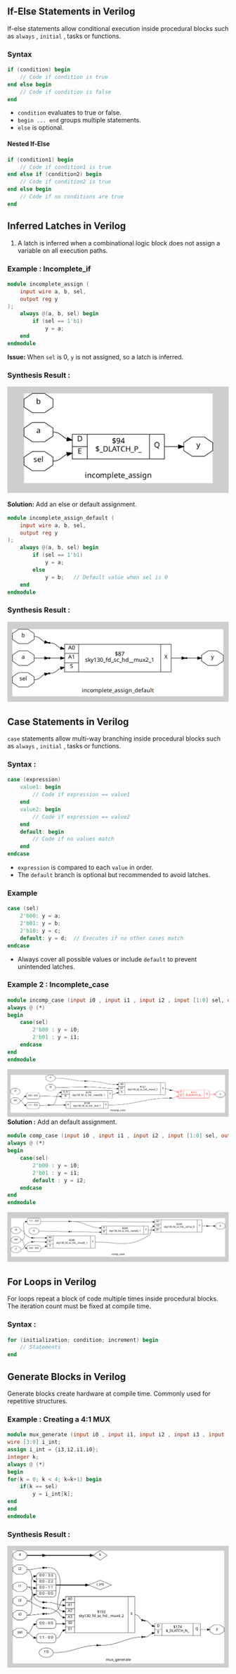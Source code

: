 ## If-Else Statements in Verilog

If-else statements allow conditional execution inside procedural blocks such as `always` ,  `initial` , tasks or functions.

### Syntax

```verilog
if (condition) begin
    // Code if condition is true
end else begin
    // Code if condition is false
end
```

- `condition` evaluates to true or false.
- `begin ... end` groups multiple statements.
- `else` is optional.

#### Nested If-Else

```verilog
if (condition1) begin
    // Code if condition1 is true
end else if (condition2) begin
    // Code if condition2 is true
end else begin
    // Code if no conditions are true
end
```

## Inferred Latches in Verilog

1. A latch is inferred when a combinational logic block does not assign a variable on all execution paths.

### Example : Incomplete_if

```verilog
module incomplete_assign (
    input wire a, b, sel,
    output reg y
);
    always @(a, b, sel) begin
        if (sel == 1'b1)
            y = a;  
    end
endmodule
```

**Issue:** When `sel` is 0, `y` is not assigned, so a latch is inferred.

### Synthesis Result :
![](incomplete_assign..png)

**Solution:** Add an else or default assignment.

```verilog
module incomplete_assign_default (
    input wire a, b, sel,
    output reg y
);
    always @(a, b, sel) begin
        if (sel == 1'b1)
            y = a;  
        else
            y = b;   // Default value when sel is 0
    end
endmodule

```
### Synthesis Result :
![](incomplete_assign_default.png)


## Case Statements in Verilog

`case` statements allow multi-way branching inside procedural blocks such as `always` ,  `initial` , tasks  or functions.

### Syntax :

```verilog
case (expression)
    value1: begin
        // Code if expression == value1
    end
    value2: begin
        // Code if expression == value2
    end
    default: begin
        // Code if no values match
    end
endcase
```

* `expression` is compared to each `value` in order.
* The `default` branch is optional but recommended to avoid latches.

### Example

```verilog
case (sel)
    2'b00: y = a;
    2'b01: y = b;
    2'b10: y = c;
    default: y = d;  // Executes if no other cases match
endcase
```


* Always cover all possible values or include `default` to prevent unintended latches.


### Example 2 : Incomplete_case
```verilog
module incomp_case (input i0 , input i1 , input i2 , input [1:0] sel, output reg y);
always @ (*)
begin
	case(sel)
		2'b00 : y = i0;
		2'b01 : y = i1;
	endcase
end
endmodule
```
![](incomplete_case.png)
**Solution :** Add an default assignment.

```verilog
module comp_case (input i0 , input i1 , input i2 , input [1:0] sel, output reg y);
always @ (*)
begin
	case(sel)
		2'b00 : y = i0;
		2'b01 : y = i1;
		default : y = i2;
	endcase
end
endmodule
```
![](comp_case.png)

## For Loops in Verilog

For loops repeat a block of code multiple times inside procedural blocks. The iteration count must be fixed at compile time.

### Syntax :
```verilog
for (initialization; condition; increment) begin
    // Statements
end
```

## Generate Blocks in Verilog

Generate blocks create hardware at compile time. Commonly used for repetitive structures.

### Example : Creating a 4:1 MUX 
```verilog
module mux_generate (input i0 , input i1, input i2 , input i3 , input [1:0] sel  , output reg y);
wire [3:0] i_int;
assign i_int = {i3,i2,i1,i0};
integer k;
always @ (*)
begin
for(k = 0; k < 4; k=k+1) begin
	if(k == sel)
		y = i_int[k];
end
end
endmodule
```
### Synthesis Result :
![](mux_generate.png)